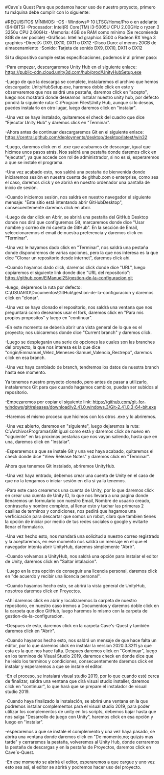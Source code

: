 #Cave´s Quest
Para que podamos hacer uso de nuestro proyecto, primero tu máquina debe cumplir con lo siguiente:

#REQUISITOS MÍNIMOS:
-OS : Windows® 10 LTSC/Home/Pro o en adelante (64-BITS)
-Procesador: Intel(R) Core(TM) i3-5005U CPU 2.00GHz o ryzen 3 3250u CPU 2.60GHz
-Memoria: 4GB de RAM como mínimo (Se recomienda 8GB de ser posible)
-Gráficos: Intel hd graphics 5500 o Radeon RX Vega 3 graphics
-DirectX: DX9, DX10, DX11 o DX12
-Disco Duro: al menos 20GB de almacenamiento
-Sonido: Tarjeta de sonido DX9, DX10, DX11 o DX12

Si tu dispositivo cumple estas especificaciones, podemos ir al primer paso:

-Para empezar, descargaremos Unity Hub en el siguiente enlace: https://public-cdn.cloud.unity3d.com/hub/prod/UnityHubSetup.exe

-Luego de que la descarga se complete, instalaremos el archivo que hemos descargado: UnityHubSetup.exe, haremos doble click en este
y observaremos que nos saldrá una pestaña, daremos click en "acepto", luego nos mostrará donde deseamos instalar nuestro unity hub,
por defecto pondrá la siguiente ruta: C:\Program Files\Unity Hub, aunque si lo deseas, puedes instalarlo en otro lugar, luego daremos click en "instalar".

-Una vez se haya instalado, quitaremos el check del cuadro que dice "Ejecutar Unity Hub" y daremos click en "Terminar".

-Ahora antes de continuar descargaremos Git en el siguiente enlace: https://central.github.com/deployments/desktop/desktop/latest/win32

-Luego, daremos click en el .exe que acabamos de descargar, igual que hicimos unos pasos atrás. Nos saldrá una pestaña donde daremos click en "ejecutar", ya que accede con rol de administrador, si no es sí, esperaremos a que se instale el programa. 

-Una vez acabado esto, nos saldrá una pestaña de bienvenida donde iniciaremos sesión en nuestra cuenta de github.com o enterprise, como sea el caso, daremos click y se abrirá en nuestro ordenador una pantalla de inicio de sesión.

-Cuando iniciemos sesión, nos saldrá en nuestro navegador el siguiente mensaje: "Este sitio está intentando abrir GitHubDesktop", consecuentemente daremos click en abrir.

-Luego de dar click en Abrir, se abrirá una pestaña del GitHub Desktop donde nos dirá que configuremos Git, marcaremos donde dice "Usar nombre y correo de mi cuenta de GitHub". En la sección de Email, seleccionaremos el email de nuestra preferencia y daremos click en "Terminar". 

-Una vez le hayamos dado click en "Terminar", nos saldrá una pestaña donde dispondremos de varias opciones, pero la que nos interesa es la que dice "Clonar un repositorio desde internet", daremos click ahí.

-Cuando hayamos dado click, daremos click donde dice "URL", luego copiaremos el siguiente link donde dice "URL del repositorio": https://github.com/ElManuel25/gestion-de-la-configuracion.git

-luego, dejaremos la ruta por defecto: C:\USUARIO\Documentos\GitHub\gestion-de-la-configuracion y daremos click en "clonar".

-Una vez se haya clonado el repositorio, nos saldrá una ventana que nos preguntará como deseamos usar el fork, daremos click en "Para mis propios propositos" y luego en "continuar".

-En este momento se debería abrir una vista general de lo que es el proyecto; nos ubicaremos donde dice "Current branch" y daremos click.

-Luego se desplegarán una serie de opciones las cuales son las branches del proyecto, la que nos interesa es la que dice "origin/Emmanuel_Vélez_Meneses-Samuel_Valencia_Restrepo", daremos click en esa branch.

-Una vez haya cambiado de branch, tendremos los datos de nuestra branch hasta ese momento.

Ya tenemos nuestro proyecto clonado, pero antes de pasar a utilizarlo, instalaremos Git para que cuando hagamos cambios, puedan ser subidos al repositorio.

-Empezaremos por copiar el siguiente link: https://github.com/git-for-windows/git/releases/download/v2.41.0.windows.3/Git-2.41.0.3-64-bit.exe

-Haremos el mismo proceso que hicimos con los otros .exe y lo abriremos.

-Una vez abierto, daremos en "siguiente", luego dejaremos la ruta: C:\ArchivosProgramas\Git igual como está y daremos click de nuevo en "siguiente" en las proximas pestañas que nos vayan saliendo, hasta que en una, daremos click en "Instalar".

-Esperaremos a que se instale Git y una vez haya acabado, quitaremos el check donde dice "View Release Notes" y daremos click en "Terminar".

Ahora que tenemos Git instalado, abriremos UnityHub.

-Una vez haya entrado, debemos crear una cuenta de Unity en el caso de que no la tengamos o iniciar sesión en ella si ya la tenemos.

-Para este caso crearemos una cuenta de Unity, por lo que daremos click en crear una cuenta de Unity ID, lo que nos llevará a una pagina donde llenaremos un formulario con nuestro Email, Nombre de usuario creado, contraseña y nombre completo, al llenar esto y tachar las primeras 2 casillas de terminos y condiciones, nos pedirá que hagamos una verficicación para descartar que somos un robot, claro que tambien tienes la opción de iniciar por medio de tus redes sociales o google y evitarte llenar el formulario.

-Una vez hecho esto, nos mandará una solicitud a nuestro correo registrado y la aceptaremos, en ese momento nos saldrá un mensaje en el que el navegador intenta abrir UnityHub, daremos simplemente "Abrir".

-Cuando volvamos a UnityHub, nos saldrá una opción para instalar el editor de Unity, daremos click en "Saltar intalacion".

-Luego en la otra opción de conseguir una licencia personal, daremos click en "de acuerdo y recibir una licencia personal".

-Cuando hayamos hecho esto, se abrirá la vista general de UnityHub, nosotros daremos click en Proyectos.

-Ahí daremos click en abrir y localizaremos la carpeta de nuestro repositorio, en nuestro caso iremos a Documentos y daremos doble click en la carpeta que dice GitHub, luego haremos lo mismo con la carpeta de gestion-de-la-configuracion.

-Despues de esto, daremos click en la carpeta Cave's-Quest y también daremos click en "Abrir".

-Cuando hayamos hecho esto, nos saldrá un mensaje de que hace falta un editor, por lo que daremos click en instalar la version 2020.3.32f1 ya que esta es la que nos hace falta. Despues daremos click en "Continuar", luego en los terminos de Visual Studio 2019, daremos check en donde dice que he leido los terminos y condiciones, consecuentemente daremos click en instalar y esperaremos a que se instale el editor.

-En el proceso, se instalará visual studio 2019, por lo que cuando esté cerca de finalizar, saldra una ventana que dirá visual studio installer, daremos click en "continuar", lo que hará que se prepare el instalador de visual studio 2019.

-Cuando haya finalizado la instalación, se abrirá una ventana en la que podremos instalar complementos para el visual studio 2019, para poder utilizar los complementos de unity en los scripts, debemos bajar hasta que nos salga "Desarrollo de juego con Unity", haremos click en esa opción y luego en "instalar".

-esperaremos a que se instale el complemento y una vez haya pasado, se abrira una ventana donde daremos click en "De momento,no; quizás mas tarde" y cerraremos la pestaña, volveremos al Unity Hub, donde cerraremos la pestaña de descargas y en la pestaña de Proyectos, daremos click en Cave´s-Quest.

-En ese momento se abrirá el editor, esperaremos a que cargue y uno vez esto sea así, el editor se abrirá y podremos hacer uso del proyecto.
